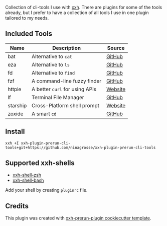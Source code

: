 Collection of cli-tools I use with [xxh](https://github.com/xxh/xxh). There are plugins for some of the tools already, but I prefer to have a collection of all tools I use in one plugin tailored to my needs. <!-- Use in conjunction with ninagrosse/xxh-plugin-zsh and ninagrosse/xxh-plugin-prerun-dotfiles to have some handy aliases as well as preconfigured settings and oh-my-zsh plugins. -->

## Included Tools

| Name      | Description                           | Source                                               |
| --------- | ------------------------------------- | -----------------------------------------------------|
| bat       | Alternative to `cat`                  | [GitHub](https://github.com/sharkdp/bat)             |
| eza       | Alternative to `ls`                   | [GitHub](https://github.com/eza-community/eza)       |
| fd        | Alternative to `find`                 | [GitHub](https://github.com/sharkdp/fd)              |
| fzf       | A command-line fuzzy finder           | [GitHub](https://github.com/junegunn/fzf)            |
| httpie    | A better `curl` for using APIs        | [Website](https://httpie.io/docs/cli/installation)   |
| lf        | Terminal File Manager                 | [GitHub](https://github.com/gokcehan/lf)             |
| starship  | Cross-Platform shell prompt           | [Website](https://starship.rs/guide/)                |
| zoxide    | A smart `cd`                          | [GitHub](https://github.com/ajeetdsouza/zoxide)      |

## Install
```shell
xxh +I xxh-plugin-prerun-cli-tools+git+https://github.com/ninagrosse/xxh-plugin-prerun-cli-tools
```

## Supported xxh-shells

* [xxh-shell-zsh](https://github.com/xxh/xxh-shell-zsh)
* [xxh-shell-bash](https://github.com/xxh/xxh-shell-bash)

Add your shell by creating `pluginrc` file.

## Credits

This plugin was created with [xxh-prerun-plugin cookiecutter template](https://github.com/xxh/cookiecutter-xxh-plugin-prerun).
